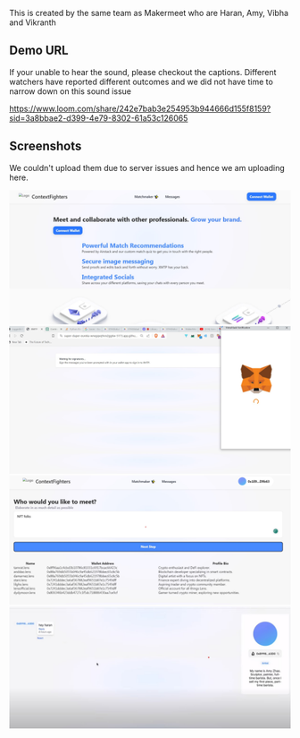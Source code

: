 This is created by the same team as Makermeet who are Haran, Amy, Vibha and Vikranth


## Demo URL

If your unable to hear the sound, please checkout the captions. Different watchers have reported different outcomes and we did not have time to narrow down on this sound issue

https://www.loom.com/share/242e7bab3e254953b944666d155f8159?sid=3a8bbae2-d399-4e79-8302-61a53c126065


## Screenshots 

We couldn't upload them due to server issues and hence we am uploading here.


![CF1](./cf1.jpg)
![CF2](./cf2.jpg)
![CF3](./cf3.jpg)
![CF4](./cf4.jpg)


